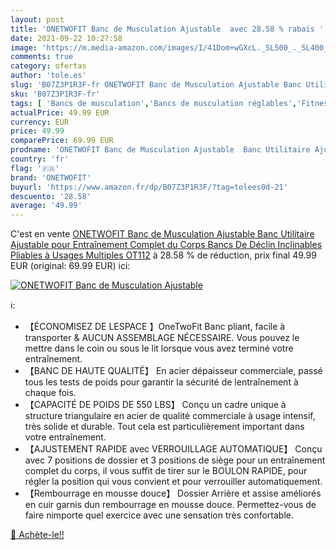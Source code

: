 ```yaml
---
layout: post
title: 'ONETWOFIT Banc de Musculation Ajustable  avec 28.58 % rabais '
date: 2021-09-22 10:27:58
image: 'https://m.media-amazon.com/images/I/41Dom+wGXcL._SL500_._SL400_.jpg'
comments: true
category: ofertas
author: 'tole.es'
slug: 'B07Z3P1R3F-fr ONETWOFIT Banc de Musculation Ajustable Banc Utilitaire...'
sku: 'B07Z3P1R3F-fr'
tags: [ 'Bancs de musculation','Bancs de musculation réglables','Fitness et Musculation','Musculation','Sports et Loisirs','onetwofit', ]
actualPrice: 49.99 EUR
currency: EUR
price: 49.99
comparePrice: 69.99 EUR
prodname: 'ONETWOFIT Banc de Musculation Ajustable  Banc Utilitaire Ajustable pour Entraînement Complet du Corps  Bancs De Déclin Inclinables Pliables à Usages Multiples OT112'
country: 'fr'
flag: '🇫🇷'
brand: 'ONETWOFIT'
buyurl: 'https://www.amazon.fr/dp/B07Z3P1R3F/?tag=tolees0d-21'
descuento: '28.58'
average: '49.99'
---
```


C'est en vente [ONETWOFIT Banc de Musculation Ajustable  Banc Utilitaire Ajustable pour Entraînement Complet du Corps  Bancs De Déclin Inclinables Pliables à Usages Multiples OT112](https://www.amazon.fr/dp/B07Z3P1R3F/?tag=tolees0d-21)  à  28.58 % de réduction, prix final  49.99 EUR (original: 69.99 EUR) ici:

[![ONETWOFIT Banc de Musculation Ajustable ](https://m.media-amazon.com/images/I/41Dom+wGXcL._SL500_._SL400_.jpg)](https://www.amazon.fr/dp/B07Z3P1R3F/?tag=tolees0d-21)

ℹ️:

- 【ÉCONOMISEZ DE LESPACE 】OneTwoFit Banc pliant, facile à transporter & AUCUN ASSEMBLAGE NÉCESSAIRE. Vous pouvez le mettre dans le coin ou sous le lit lorsque vous avez terminé votre entraînement.
- 【BANC DE HAUTE QUALITÉ】 En acier dépaisseur commerciale, passé tous les tests de poids pour garantir la sécurité de lentraînement à chaque fois.
- 【CAPACITÉ DE POIDS DE 550 LBS】 Conçu un cadre unique à structure triangulaire en acier de qualité commerciale à usage intensif, très solide et durable. Tout cela est particulièrement important dans votre entraînement.
- 【AJUSTEMENT RAPIDE avec VERROUILLAGE AUTOMATIQUE】 Conçu avec 7 positions de dossier et 3 positions de siège pour un entraînement complet du corps, il vous suffit de tirer sur le BOULON RAPIDE, pour régler la position qui vous convient et pour verrouiller automatiquement.
- 【Rembourrage en mousse douce】 Dossier Arrière et assise améliorés en cuir garnis dun rembourrage en mousse douce. Permettez-vous de faire nimporte quel exercice avec une sensation très confortable.

[🛒 Achète-le!!](https://www.amazon.fr/dp/B07Z3P1R3F/?tag=tolees0d-21)
